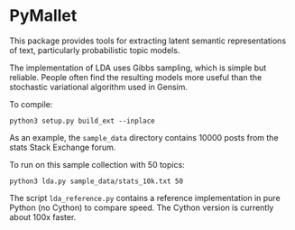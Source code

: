 # PyMallet

This package provides tools for extracting latent semantic representations of text, particularly probabilistic topic models.

The implementation of LDA uses Gibbs sampling, which is simple but reliable. People often find the resulting models more useful than the stochastic variational algorithm used in Gensim.

To compile:

    python3 setup.py build_ext --inplace

As an example, the `sample_data` directory contains 10000 posts from the stats Stack Exchange forum.

To run on this sample collection with 50 topics:

    python3 lda.py sample_data/stats_10k.txt 50

The script `lda_reference.py` contains a reference implementation in pure Python (no Cython) to compare speed. The Cython version is currently about 100x faster.